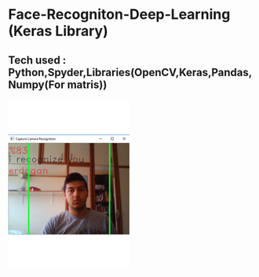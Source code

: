 # Face-Recogniton-Deep-Learning (Keras Library)
## Tech used : Python,Spyder,Libraries(OpenCV,Keras,Pandas,Numpy(For matris))

![alt text](https://github.com/erdoganabaci/Face-Recogniton-Deep-Learning/blob/master/Report/Webp.net-gifmaker.gif "title")
